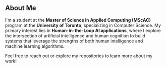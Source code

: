 ## About Me

I'm a student at the **Master of Science in Applied Computing (MScAC)** program at the **University of Toronto**, specializing in Computer Science. My primary interest lies in **Human-in-the-Loop AI applications**, where I explore the intersection of artificial intelligence and human cognition to build systems that leverage the strengths of both human intelligence and machine learning algorithms.

Feel free to reach out or explore my repositories to learn more about my work!
